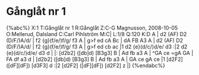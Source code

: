 # Gånglåt nr 1

{%abc%}
X:1
T:Gånglåt nr 1
R:Gånglåt
Z:C-G Magnusson, 2008-10-05
O:Mellerud, Dalsland
C:Carl Pihlström
M:C|
L:1/8
Q:120
K:D
A | d2 (AF) D2 (D/F/)A/d/ | f2 {g}(f/e/)f/g/ f3 A | g>f ed cA Bc | dA FB A3 A |
d2 (AF) D2 (D/F/)A/d/ | f2 {g}(f/e/)f/g/ f3 A | g>f ed cb ac |1 d2 {e}(d/c/)d/e/ d3 :|2 d2 {e}(d/c/)d/e/ d3 d |
|: [d2b2] ([db]d) [B3g3] B | Ad fb a3 A | ^GA ce =gA GA | FA df a3 d |
[d2b2] ([db]d) [B3g3] B | Ad fb a3 A | GA ce gA ce |1 [d2F2] ([dF][dF]) [d3F3] d :|2 [d2F2] ([dF][dF]) [d2F2] z |]
{%endabc%}

